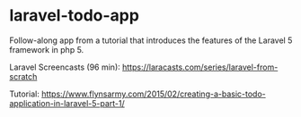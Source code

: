 # laravel-todo-app
Follow-along app from a tutorial that introduces the features of the Laravel 5 framework in php 5.

Laravel Screencasts (96 min):
https://laracasts.com/series/laravel-from-scratch

Tutorial:
https://www.flynsarmy.com/2015/02/creating-a-basic-todo-application-in-laravel-5-part-1/

